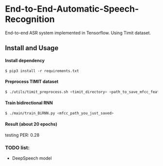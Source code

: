 # End-to-End-Automatic-Speech-Recognition
End-to-end ASR system implemented in Tensorflow. Using Timit dataset.

## Install and Usage
#### Install dependency
```
$ pip3 install -r requirements.txt
```

#### Preprocess TIMIT dataset
```bash
$ ./utils/timit_preprocess.sh <timit_directory> <path_to_save_mfcc_feature>
```

#### Train bidirectional RNN
```bash
$ ./main/train_BiRNN.py <mfcc_path_you_just_saved>
```

#### Result (about 20 epochs)  
testing PER: 0.28 

### TODO list:
* DeepSpeech model

